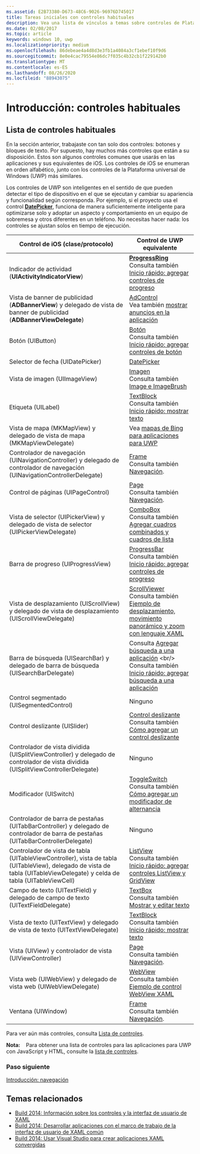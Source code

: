 ```yaml
---
ms.assetid: E2B73380-D673-48C6-9026-96976D745017
title: Tareas iniciales con controles habituales
description: Vea una lista de vínculos a temas sobre controles de Plataforma universal de Windows comunes (UWP) y sus controles de iOS equivalentes.
ms.date: 02/08/2017
ms.topic: article
keywords: windows 10, uwp
ms.localizationpriority: medium
ms.openlocfilehash: 86debeae4a4d8d3e3fb1a4084a3cf1ebef10f9d6
ms.sourcegitcommit: 8e0e4cac79554e86dc7f035c4b32cb1f229142b0
ms.translationtype: MT
ms.contentlocale: es-ES
ms.lasthandoff: 08/26/2020
ms.locfileid: "88943075"
---
```

# <a name="getting-started-common-controls"></a>Introducción: controles habituales


## <a name="common-controls-list"></a>Lista de controles habituales

En la sección anterior, trabajaste con tan solo dos controles: botones y bloques de texto. Por supuesto, hay muchos más controles que están a su disposición. Estos son algunos controles comunes que usarás en las aplicaciones y sus equivalentes de iOS. Los controles de iOS se enumeran en orden alfabético, junto con los controles de la Plataforma universal de Windows (UWP) más similares.

Los controles de UWP son inteligentes en el sentido de que pueden detectar el tipo de dispositivo en el que se ejecutan y cambiar su apariencia y funcionalidad según corresponda. Por ejemplo, si el proyecto usa el control [**DatePicker**](https://docs.microsoft.com/previous-versions/windows/apps/br211681(v=win.10)), funciona de manera suficientemente inteligente para optimizarse solo y adoptar un aspecto y comportamiento en un equipo de sobremesa y otros diferentes en un teléfono. No necesitas hacer nada: los controles se ajustan solos en tiempo de ejecución.

| Control de iOS (clase/protocolo) | Control de UWP equivalente |
|------------------------------|--------------------------------------|
| Indicador de actividad (**UIActivityIndicatorView**) | [**ProgressRing**](https://docs.microsoft.com/uwp/api/Windows.UI.Xaml.Controls.ProgressRing) <br/> Consulta también [Inicio rápido: agregar controles de progreso](https://docs.microsoft.com/previous-versions/windows/apps/hh780651(v=win.10)) |
| Vista de banner de publicidad (**ADBannerView**) y delegado de vista de banner de publicidad (**ADBannerViewDelegate**) | [AdControl](https://docs.microsoft.com/uwp/api/microsoft.advertising.winrt.ui.adcontrol) <br/> Vea también [mostrar anuncios en la aplicación](../monetize/display-ads-in-your-app.md) |
| Botón (UIButton) | [Botón](https://docs.microsoft.com/uwp/api/Windows.UI.Xaml.Controls.Button) <br/> Consulta también [Inicio rápido: agregar controles de botón](https://docs.microsoft.com/previous-versions/windows/apps/jj153346(v=win.10)) |
| Selector de fecha (UIDatePicker) | [DatePicker](https://docs.microsoft.com/previous-versions/windows/apps/br211681(v=win.10)) |
| Vista de imagen (UIImageView) | [Imagen](https://docs.microsoft.com/uwp/api/Windows.UI.Xaml.Controls.Image) <br/> Consulta también [Image e ImageBrush](https://docs.microsoft.com/windows/uwp/controls-and-patterns/images-imagebrushes) |
| Etiqueta (UILabel) | [TextBlock](https://docs.microsoft.com/uwp/api/Windows.UI.Xaml.Controls.TextBlock) <br/> Consulta también [Inicio rápido: mostrar texto](https://docs.microsoft.com/previous-versions/windows/apps/hh700392(v=win.10)) |
| Vista de mapa (MKMapView) y delegado de vista de mapa (MKMapViewDelegate) | Vea [mapas de Bing para aplicaciones para UWP](https://msdn.microsoft.com/library/hh846481) |
| Controlador de navegación (UINavigationController) y delegado de controlador de navegación (UINavigationControllerDelegate) | [Frame](https://docs.microsoft.com/uwp/api/Windows.UI.Xaml.Controls.Frame) <br/> Consulta también [Navegación](https://docs.microsoft.com/windows/uwp/layout/navigation-basics). |
| Control de páginas (UIPageControl) | [Page](https://docs.microsoft.com/uwp/api/Windows.UI.Xaml.Controls.Page) <br/> Consulta también [Navegación](https://docs.microsoft.com/windows/uwp/layout/navigation-basics). |
| Vista de selector (UIPickerView) y delegado de vista de selector (UIPickerViewDelegate) | [ComboBox](https://docs.microsoft.com/uwp/api/Windows.UI.Xaml.Controls.ComboBox) <br/> Consulta también [Agregar cuadros combinados y cuadros de lista](https://docs.microsoft.com/previous-versions/windows/apps/hh780616(v=win.10)) |
| Barra de progreso (UIProgressView) | [ProgressBar](https://docs.microsoft.com/uwp/api/Windows.UI.Xaml.Controls.ProgressBar) <br/> Consulta también [Inicio rápido: agregar controles de progreso](https://docs.microsoft.com/previous-versions/windows/apps/hh780651(v=win.10)) |
| Vista de desplazamiento (UIScrollView) y delegado de vista de desplazamiento (UIScrollViewDelegate) | [ScrollViewer](https://docs.microsoft.com/uwp/api/Windows.UI.Xaml.Controls.ScrollViewer) <br/>  Consulta también [Ejemplo de desplazamiento, movimiento panorámico y zoom con lenguaje XAML](https://github.com/microsoftarchive/msdn-code-gallery-microsoft/tree/411c271e537727d737a53fa2cbe99eaecac00cc0/Official%20Windows%20Platform%20Sample/Windows%208%20app%20samples/%5BC%23%5D-Windows%208%20app%20samples/C%23/Windows%208%20app%20samples/XAML%20scrolling%2C%20panning%2C%20and%20zooming%20sample%20(Windows%208)) |
| Barra de búsqueda (UISearchBar) y delegado de barra de búsqueda (UISearchBarDelegate) | Consulta [Agregar búsqueda a una aplicación](https://docs.microsoft.com/previous-versions/windows/apps/jj130767(v=win.10)) <br/>  Consulta también [Inicio rápido: agregar búsqueda a una aplicación](https://docs.microsoft.com/previous-versions/windows/apps/hh868180(v=win.10)) |
| Control segmentado (UISegmentedControl) | Ninguno |
| Control deslizante (UISlider) | [Control deslizante](https://docs.microsoft.com/uwp/api/Windows.UI.Xaml.Controls.Slider) <br/>  Consulta también [Cómo agregar un control deslizante](https://docs.microsoft.com/previous-versions/windows/apps/hh868197(v=win.10)) |
| Controlador de vista dividida (UISplitViewController) y delegado de controlador de vista dividida (UISplitViewControllerDelegate) | Ninguno |
| Modificador (UISwitch) | [ToggleSwitch](https://docs.microsoft.com/uwp/api/Windows.UI.Xaml.Controls.ToggleSwitch) <br/>  Consulta también [Cómo agregar un modificador de alternancia](https://docs.microsoft.com/previous-versions/windows/apps/hh868198(v=win.10)) |
| Controlador de barra de pestañas (UITabBarController) y delegado de controlador de barra de pestañas (UITabBarControllerDelegate) | Ninguno |
| Controlador de vista de tabla (UITableViewController), vista de tabla (UITableView), delegado de vista de tabla (UITableViewDelegate) y celda de tabla (UITableViewCell) | [ListView](https://docs.microsoft.com/uwp/api/Windows.UI.Xaml.Controls.ListView) <br/>  Consulta también [Inicio rápido: agregar controles ListView y GridView](https://docs.microsoft.com/previous-versions/windows/apps/hh780650(v=win.10)) |
| Campo de texto (UITextField) y delegado de campo de texto (UITextFieldDelegate) | [TextBox](https://docs.microsoft.com/uwp/api/Windows.UI.Xaml.Controls.TextBox) <br/>  Consulta también [Mostrar y editar texto](https://docs.microsoft.com/windows/uwp/design/controls-and-patterns/text-controls) |
| Vista de texto (UITextView) y delegado de vista de texto (UITextViewDelegate) | [TextBlock](https://docs.microsoft.com/uwp/api/Windows.UI.Xaml.Controls.TextBlock) <br/>  Consulta también [Inicio rápido: mostrar texto](https://docs.microsoft.com/previous-versions/windows/apps/hh700392(v=win.10)) |
| Vista (UIView) y controlador de vista (UIViewController) | [Page](https://docs.microsoft.com/uwp/api/Windows.UI.Xaml.Controls.Page) <br/>  Consulta también [Navegación](https://docs.microsoft.com/windows/uwp/layout/navigation-basics). |
| Vista web (UIWebView) y delegado de vista web (UIWebViewDelegate) | [WebView](https://docs.microsoft.com/uwp/api/Windows.UI.Xaml.Controls.WebView) <br/>  Consulta también [Ejemplo de control WebView XAML](https://github.com/microsoftarchive/msdn-code-gallery-microsoft/tree/411c271e537727d737a53fa2cbe99eaecac00cc0/Official%20Windows%20Platform%20Sample/Windows%208%20app%20samples/%5BC%23%5D-Windows%208%20app%20samples/C%23/Windows%208%20app%20samples/XAML%20WebView%20control%20sample%20(Windows%208)) |
| Ventana (UIWindow) | [Frame](https://docs.microsoft.com/uwp/api/Windows.UI.Xaml.Controls.Frame) <br/>  Consulta también [Navegación](https://docs.microsoft.com/windows/uwp/layout/navigation-basics). |

Para ver aún más controles, consulta [Lista de controles](https://docs.microsoft.com/windows/uwp/design/controls-and-patterns/).

**Nota:**    Para obtener una lista de controles para las aplicaciones para UWP con JavaScript y HTML, consulte la [lista de controles](https://docs.microsoft.com/previous-versions/windows/apps/hh465453(v=win.10)).

### <a name="next-step"></a>Paso siguiente

[Introducción: navegación](getting-started-navigation.md)

## <a name="related-topics"></a>Temas relacionados

* [Build 2014: Información sobre los controles y la interfaz de usuario de XAML](https://channel9.msdn.com/Events/Build/2014/2-516)
* [Build 2014: Desarrollar aplicaciones con el marco de trabajo de la interfaz de usuario de XAML común](https://channel9.msdn.com/Events/Build/2014/2-507)
* [Build 2014: Usar Visual Studio para crear aplicaciones XAML convergidas](https://channel9.msdn.com/Events/Build/2014/3-591)
